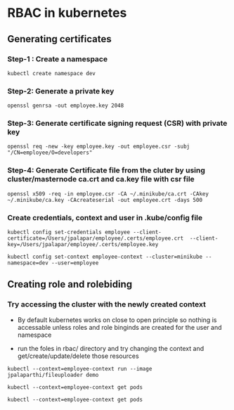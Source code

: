 # RBAC in kubernetes

## Generating certificates

### Step-1 : Create a namespace

```kubectl create namespace dev```

### Step-2: Generate a private key

```openssl genrsa -out employee.key 2048```

### Step-3: Generate certificate signing request (CSR) with private key

```openssl req -new -key employee.key -out employee.csr -subj "/CN=employee/O=developers"```

### Step-4: Generate Certificate file from the cluter by using cluster/masternode ca.crt and ca.key file with csr file

```openssl x509 -req -in employee.csr -CA ~/.minikube/ca.crt -CAkey ~/.minikube/ca.key -CAcreateserial -out employee.crt -days 500```

### Create credentials, context and user in .kube/config file 

```kubectl config set-credentials employee --client-certificate=/Users/jpalapar/employee/.certs/employee.crt  --client-key=/Users/jpalapar/employee/.certs/employee.key```

```kubectl config set-context employee-context --cluster=minikube --namespace=dev --user=employee```

## Creating role and rolebiding

### Try accessing the cluster with the newly created context

- By default kubernetes works on close to open principle so nothing is accessable unless roles and role binginds are created for the user and namespace

- run the foles in rbac/ directory and try changing the context and get/create/update/delete those resources

```kubectl --context=employee-context run --image jpalaparthi/fileuploader demo```

```kubectl --context=employee-context get pods```

```kubectl --context=employee-context get pods```